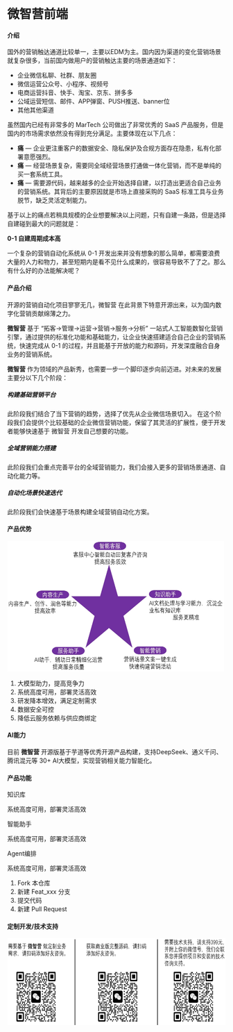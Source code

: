 # 微智营前端

#### 介绍
国外的营销触达通道比较单一，主要以EDM为主。国内因为渠道的变化营销场景就复杂很多，当前国内做用户的营销触达主要的场景通道如下：

- 企业微信私聊、社群、朋友圈
- 微信运营公众号、小程序、视频号
- 电商运营抖音、快手、淘宝、京东、拼多多
- 公域运营短信、邮件、APP弹窗、PUSH推送、banner位
- 其他其他渠道

虽然国内已经有非常多的 MarTech 公司做出了非常优秀的 SaaS 产品服务，但是国内的市场需求依然没有得到充分满足。主要体现在以下几点：


-  **痛**  — 企业更注重客户的数据安全、隐私保护及合规方面存在隐患，私有化部署意愿强烈。
-  **痛**  — 经营场景复杂，需要同全域经营场景打通做一体化营销，而不是单纯的买一套系统工具。
-  **痛**  — 需要源代码，越来越多的企业开始选择自建，以打造出更适合自己业务的营销系统。其背后的主要原因就是市场上直接采购的 SaaS 标准工具与业务脱节，缺乏灵活定制能力。

基于以上的痛点若稍具规模的企业想要解决以上问题，只有自建一条路，但是选择自建碰到最大的问题就是：

 **0-1 自建周期成本高** 

一个复杂的营销自动化系统从 0-1 开发出来并没有想象的那么简单，都需要浪费大量的人力和物力，甚至短期内是看不见什么成果的，很容易导致不了了之。那么有什么好的办法能解决呢？



#### 产品介绍
开源的营销自动化项目寥寥无几，微智营 在此背景下特意开源出来，以为国内数字化营销贡献绵薄之力。

 **微智营**  基于 “拓客->管理->运营->营销->服务->分析” 一站式人工智能数智化营销引擎，通过提供的标准化功能和基础能力，让企业快速搭建适合自己企业的营销系统，快速完成从 0-1 的过程，并且能基于开放的能力和源码，开发深度融合自身业务的营销系统。

 **微智营**  作为领域的产品新秀，也需要一步一个脚印逐步向前迈进。对未来的发展主要分以下几个阶段：

##### 构建基础营销平台

此阶段我们结合了当下营销的趋势，选择了优先从企业微信场景切入。 在这个阶段我们会提供个比较基础的企业微信营销功能，保留了其灵活的扩展性，便于开发者能够快速基于 微智营 开发自己想要的功能。

##### 全域营销能力搭建

此阶段我们会重点完善平台的全域营销能力，我们会接入更多的营销场景通道、自动化能力等。

##### 自动化场景快速迭代

此阶段我们会快速基于场景构建全域营销自动化方案。

#### 产品优势

<img src="./docs/20250321150727.png" width="500" height="300" alt="描述文字">

1.  大模型助力，提高竞争力
2.  系统高度可用，部署灵活高效
3.  研发降本增效，满足定制需求
4.  数据安全可控
5.  降低云服务依赖与供应商绑定


#### AI能力

目前  **微智营**  开源版基于芋道等优秀开源产品构建，支持DeepSeek、通义千问、腾讯混元等 30+ AI大模型，实现营销相关能力智能化。


#### 产品功能

知识库

系统高度可用，部署灵活高效

智能助手

系统高度可用，部署灵活高效

Agent编排

系统高度可用，部署灵活高效

1.  Fork 本仓库
2.  新建 Feat_xxx 分支
3.  提交代码
4.  新建 Pull Request


#### 定制开发/技术支持

<img src="./docs/20250321173421.png" width="700" height="200" alt="描述文字">
